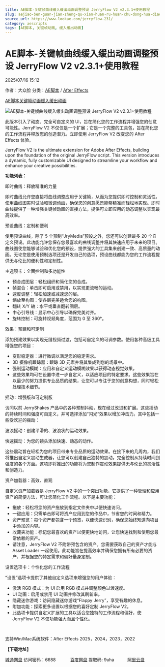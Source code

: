 ```yaml
---
title: AE脚本-关键帧曲线缓入缓出动画调整预设 JerryFlow V2 v2.3.1+使用教程
slug: aejiao-ben-guan-jian-zheng-qu-xian-huan-ru-huan-chu-dong-hua-diao-zheng-yu-she-jerryflow-v2-v2-3-1-shi-yong-jiao-cheng
source_url: https://www.lookae.com/jerryflow-231/
category: aescripts
tags: [AE脚本, 关键帧动画, 缓入缓出动画]
---
```

# AE脚本-关键帧曲线缓入缓出动画调整预设 JerryFlow V2 v2.3.1+使用教程

2025/07/16 15:12

作者：大众脸
分类：[AE脚本](https://www.lookae.com/after-effects/aescripts/) / [After Effects](https://www.lookae.com/after-effects/)

[AE脚本](https://www.lookae.com/tag/ae%e8%84%9a%e6%9c%ac/)[关键帧动画](https://www.lookae.com/tag/%e5%85%b3%e9%94%ae%e5%b8%a7%e5%8a%a8%e7%94%bb/)[缓入缓出动画](https://www.lookae.com/tag/%e7%bc%93%e5%85%a5%e7%bc%93%e5%87%ba%e5%8a%a8%e7%94%bb/)

![AE脚本-关键帧曲线缓入缓出动画调整预设 JerryFlow V2 v2.3.1+使用教程](https://www.lookae.com/wp-content/uploads/2024/07/JerryFlow-V2.jpg "AE脚本-关键帧曲线缓入缓出动画调整预设 JerryFlow V2 v2.3.1+使用教程-LookAE.com")

此版本引入了动态、完全可自定义的 UI，旨在简化您的工作流程并增强您的创意可能性。JerryFlow V2 不仅仅是一个扩展；它是一个完整的工具包，旨在简化您的工作流程并释放您的创造潜力。立即使用 JerryFlow V2 改变您的 After Effects 体验。

JerryFlow V2 is the ultimate extension for Adobe After Effects, building upon the foundation of the original JerryFlow script. This version introduces a dynamic, fully customizable UI designed to streamline your workflow and enhance your creative possibilities.

**功能列表：**

即时曲线：释放精准的力量

即时曲线允许您直接将曲线调整应用于关键帧，从而为您提供即时控制和灵活性。使用曲线图实时试验和微调动画，确保您的创意愿景能够精准而轻松地实现。即时曲线提供了一种增强关键帧动画的直接方法，提供可立即应用的动态调整以实现最高效率。

预设曲线：定制和便利

使用预设曲线，除了 5 个预制“JryMedia”预设之外，您还可以创建最多 20 个自定义预设。此功能允许您保存您最喜欢的曲线调整并将其快速应用于未来的项目。曲线图使您能够试验和优化您的预设，提供强大的工具集来创建一致、高质量的动画。无论您是使用预制选项还是开发自己的选项，预设曲线都能为您的工作流程提供无与伦比的便利性和定制性。

主选项卡：全面控制和多功能性

* 预合成图层：轻松组织和简化您的合成。
* 帧混合：单击即可启用或禁用，以实现更流畅的运动。
* 速度调整：轻松加速或减速您的层。
* 缩放至构图：使各层完美适合您的构图。
* 翻转 X/Y 轴：水平或垂直翻转图层。
* 中心引导线：显示中心引导以确保完美对齐。
* 旋转控制：可旋转视频角度，范围为 0 至 360°。

效果：预建和可定制

添加预建效果以实现无缝视频过渡，包括可自定义的可调参数。使用各种高级工具增强您的项目：

* 变形稳定器：进行微调以满足您的稳定需求。
* 3D 摄像机跟踪器：跟踪 3D 元素并将其集成到您的场景中。
* 强制运动模糊：应用和自定义运动模糊效果以获得动态视觉效果。
* 这些效果均可在设置中进一步自定义，以适应项目的特定要求。这些效果旨在以最少的努力提供专业品质的结果，让您可以专注于您的创意构想，同时轻松处理技术细节。

摇动：增强版和可定制版

访问以前 JerryShakes 产品中的各种预制抖动，现在经过改进和扩展。这些摇动的持续时间和强度可自定义，并可选择添加“闪光”效果以增加冲击力。其中包括一些受欢迎的摇动：

波浪摇动：创建平滑的、波浪状的运动效果。

快速摇动：为您的镜头添加快速、动态的动作。

这些震动旨在轻松为您的项目带来专业品质的运动效果。在接下来的几周内，我们将推出自定义震动生成器，让您可以创建自己独特的震动，完全控制从持续时间到强度的各个方面。这项即将推出的功能将为您制作震动效果提供无与伦比的灵活性和创造力。

资产加载器：高效、直观

自定义资产加载器是 JerryFlow V2 中的一个突出功能，它提供了一种管理和应用资产的简便方法，可让您简化工作流程。以下是主要功能：

* 拖放：轻松将您的资产拖放到指定文件夹中以便快速访问。
* 一键应用：只需单击即可将资产应用到您的作品中，节省您的时间和精力。
* 资产预览：每个资产都包含一个预览，以便快速识别，确保您始终知道向项目中添加的内容。
* 收藏夹功能：标记您最喜欢的资产以便更快地访问，让您快速找到和使用您最常依赖的资产。
* 请注意，JerryFlow V2 不附带预包含的资产。您需要获取自己的资产才能与 Asset Loader 一起使用。此功能旨在提高效率并确保您拥有所有必要的资产，并根据您的特定需求和偏好量身定制。

设置选项卡：个性化您的工作流程

“设置”选项卡提供了其他自定义选项来增强您的用户体验：

* 激活 RGB 模式：为 UI 启用 RGB 模式并调整颜色过渡速度。
* UI 动画：启用或禁用 UI 动画并修改其刷新率。
* 隐藏迷你游戏：访问隐藏迷你游戏“Flappy Jerry”，享受有趣的休息。
* 附加功能：探索更多设置以根据您的喜好定制 JerryFlow V2。
* 此选项卡提供自定义扩展的工具以适合您独特的工作流程和偏好，使 JerryFlow V2 不仅功能强大而且个性化。

[﻿﻿﻿](http://cloud.video.taobao.com/play/u/null/p/1/e/6/t/1/474551662782.mp4)

支持Win/Mac系统软件：After Effects 2025，2024，2023，2022

**【下载地址】**

[城通网盘](https://url70.ctfile.com/f/2827370-1531625092-ed9dd5?p=4431) 访问密码：6688            [百度网盘](https://pan.baidu.com/s/1T6H8bZnjBpl0FDbsCoSbMQ?pwd=9uha) 提取码: 9uha           [阿里云盘](https://www.alipan.com/s/skfgm4Ew1Ju)
